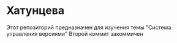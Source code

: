 # Хатунцева
Этот репозиторий предназначен для изучения темы "Система управления версиями"
Второй коммит закоммичен

